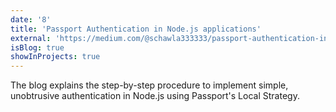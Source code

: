 ```yaml
---
date: '8'
title: 'Passport Authentication in Node.js applications'
external: 'https://medium.com/@schawla333333/passport-authentication-in-node-js-applications-31ebc4f5871e'
isBlog: true
showInProjects: true
---
```


The blog explains the step-by-step procedure to implement simple, unobtrusive authentication in Node.js using Passport's Local Strategy.
